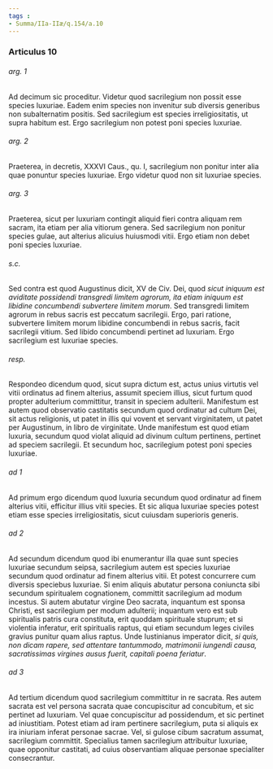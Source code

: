 ```yaml
---
tags : 
- Summa/IIa-IIæ/q.154/a.10
---
```


### Articulus 10

###### arg. 1
Ad decimum sic proceditur. Videtur quod sacrilegium non possit esse species luxuriae. Eadem enim species non invenitur sub diversis generibus non subalternatim positis. Sed sacrilegium est species irreligiositatis, ut supra habitum est. Ergo sacrilegium non potest poni species luxuriae.

###### arg. 2
Praeterea, in decretis, XXXVI Caus., qu. I, sacrilegium non ponitur inter alia quae ponuntur species luxuriae. Ergo videtur quod non sit luxuriae species.

###### arg. 3
Praeterea, sicut per luxuriam contingit aliquid fieri contra aliquam rem sacram, ita etiam per alia vitiorum genera. Sed sacrilegium non ponitur species gulae, aut alterius alicuius huiusmodi vitii. Ergo etiam non debet poni species luxuriae.

###### s.c.
Sed contra est quod Augustinus dicit, XV de Civ. Dei, quod *sicut iniquum est aviditate possidendi transgredi limitem agrorum, ita etiam iniquum est libidine concumbendi subvertere limitem morum*. Sed transgredi limitem agrorum in rebus sacris est peccatum sacrilegii. Ergo, pari ratione, subvertere limitem morum libidine concumbendi in rebus sacris, facit sacrilegii vitium. Sed libido concumbendi pertinet ad luxuriam. Ergo sacrilegium est luxuriae species.

###### resp.
Respondeo dicendum quod, sicut supra dictum est, actus unius virtutis vel vitii ordinatus ad finem alterius, assumit speciem illius, sicut furtum quod propter adulterium committitur, transit in speciem adulterii. Manifestum est autem quod observatio castitatis secundum quod ordinatur ad cultum Dei, sit actus religionis, ut patet in illis qui vovent et servant virginitatem, ut patet per Augustinum, in libro de virginitate. Unde manifestum est quod etiam luxuria, secundum quod violat aliquid ad divinum cultum pertinens, pertinet ad speciem sacrilegii. Et secundum hoc, sacrilegium potest poni species luxuriae.

###### ad 1
Ad primum ergo dicendum quod luxuria secundum quod ordinatur ad finem alterius vitii, efficitur illius vitii species. Et sic aliqua luxuriae species potest etiam esse species irreligiositatis, sicut cuiusdam superioris generis.

###### ad 2
Ad secundum dicendum quod ibi enumerantur illa quae sunt species luxuriae secundum seipsa, sacrilegium autem est species luxuriae secundum quod ordinatur ad finem alterius vitii. Et potest concurrere cum diversis speciebus luxuriae. Si enim aliquis abutatur persona coniuncta sibi secundum spiritualem cognationem, committit sacrilegium ad modum incestus. Si autem abutatur virgine Deo sacrata, inquantum est sponsa Christi, est sacrilegium per modum adulterii; inquantum vero est sub spiritualis patris cura constituta, erit quoddam spirituale stuprum; et si violentia inferatur, erit spiritualis raptus, qui etiam secundum leges civiles gravius punitur quam alius raptus. Unde Iustinianus imperator dicit, *si quis, non dicam rapere, sed attentare tantummodo, matrimonii iungendi causa, sacratissimas virgines ausus fuerit, capitali poena feriatur*.

###### ad 3
Ad tertium dicendum quod sacrilegium committitur in re sacrata. Res autem sacrata est vel persona sacrata quae concupiscitur ad concubitum, et sic pertinet ad luxuriam. Vel quae concupiscitur ad possidendum, et sic pertinet ad iniustitiam. Potest etiam ad iram pertinere sacrilegium, puta si aliquis ex ira iniuriam inferat personae sacrae. Vel, si gulose cibum sacratum assumat, sacrilegium committit. Specialius tamen sacrilegium attribuitur luxuriae, quae opponitur castitati, ad cuius observantiam aliquae personae specialiter consecrantur.

